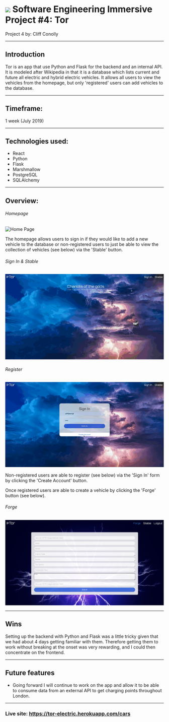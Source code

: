 # ![](https://ga-dash.s3.amazonaws.com/production/assets/logo-9f88ae6c9c3871690e33280fcf557f33.png) Software Engineering Immersive Project #4: Tor

Project 4 by:  Cliff Conolly

---

## Introduction

Tor is an app that use Python and Flask for the backend and an internal API. It is modeled after Wikipedia in that it is a database which lists current and future all electric and hybrid electric vehicles. It allows all users to view the vehicles from the homepage, but only 'registered' users can add vehicles to the database.

---

## Timeframe:
1 week (July 2019)

---


## Technologies used:
* React
* Python
* Flask
* Marshmallow
* PostgreSQL
* SQLAlchemy

---


## Overview:


###### Homepage
![Home Page](src/assets/screenshots/homepage.png)

The homepage allows users to sign in if they would like to add a new vehicle to the database or non-registered users to just be able to view the collection of vehicles (see below) via the 'Stable' button.

###### Sign In & Stable
![Sign In & Stable](src/assets/screenshots/sign_in.gif)


###### Register
![Register](src/assets/screenshots/register.gif)

Non-registered users are able to register (see below) via the 'Sign In' form by clicking the 'Create Account' button.


Once registered users are able to create a vehicle by clicking the 'Forge' button (see below).


###### Forge
![Forge](src/assets/screenshots/forge.png)

---

## Wins

Setting up the backend with Python and Flask was a little tricky given that we had about 4 days getting familiar with them. Therefore getting them to work without breaking at the onset was very rewarding, and I could then concentrate on the frontend.

---

## Future features

- Going forward I will continue to work on the app and allow it to be able to consume data from an external API to get charging points throughout London.

---


### Live site: https://tor-electric.herokuapp.com/cars
